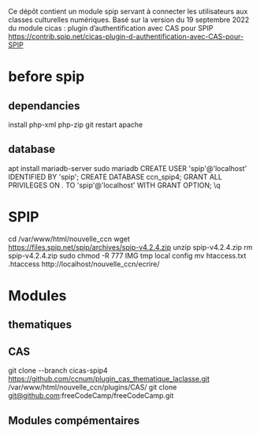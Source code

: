 Ce dépôt contient un module spip servant à connecter les utilisateurs aux classes culturelles numériques.
Basé sur la version du 19 septembre 2022 du module cicas : plugin d’authentification avec CAS pour SPIP 
https://contrib.spip.net/cicas-plugin-d-authentification-avec-CAS-pour-SPIP

#  before spip

## dependancies
install php-xml php-zip git
restart apache

## database
apt install mariadb-server
sudo mariadb
CREATE USER 'spip'@'localhost' IDENTIFIED BY 'spip';
CREATE DATABASE ccn_spip4;
GRANT ALL PRIVILEGES ON *.* TO 'spip'@'localhost' WITH GRANT OPTION;
\q

# SPIP
cd /var/www/html/nouvelle_ccn
wget https://files.spip.net/spip/archives/spip-v4.2.4.zip
unzip spip-v4.2.4.zip
rm spip-v4.2.4.zip
sudo chmod -R 777 IMG tmp local config
mv htaccess.txt .htaccess
http://localhost/nouvelle_ccn/ecrire/

# Modules

## thematiques

## CAS

git clone --branch cicas-spip4 https://github.com/ccnum/plugin_cas_thematique_laclasse.git /var/www/html/nouvelle_ccn/plugins/CAS/
git clone git@github.com:freeCodeCamp/freeCodeCamp.git
## Modules compémentaires